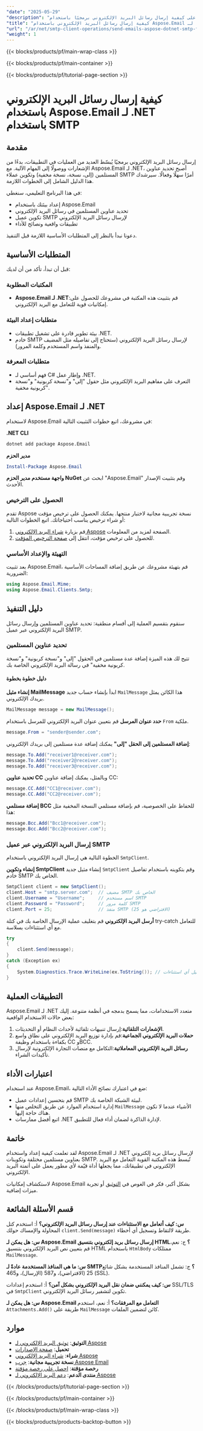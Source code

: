 ```yaml
---
"date": "2025-05-29"
"description": "تعرّف على كيفية إرسال رسائل البريد الإلكتروني برمجيًا باستخدام Aspose.Email لـ .NET. يتناول هذا الدليل إعداد بيئتك، وتكوين عملاء SMTP، والمزيد."
"title": "كيفية إرسال رسائل البريد الإلكتروني باستخدام Aspose.Email لـ .NET باستخدام SMTP - دليل شامل"
"url": "/ar/net/smtp-client-operations/send-emails-aspose-dotnet-smtp-features/"
"weight": 1
---
```


{{< blocks/products/pf/main-wrap-class >}}

{{< blocks/products/pf/main-container >}}

{{< blocks/products/pf/tutorial-page-section >}}
# كيفية إرسال رسائل البريد الإلكتروني باستخدام Aspose.Email لـ .NET باستخدام SMTP

## مقدمة

إرسال رسائل البريد الإلكتروني برمجيًا يُبسّط العديد من العمليات في التطبيقات، بدءًا من الإشعارات ووصولًا إلى المهام الآلية. مع Aspose.Email لـ .NET، أصبح تحديد عناوين المستلمين (إلى، نسخة، نسخة مخفية) وتكوين عملاء SMTP أمرًا سهلًا وفعالًا. سيرشدك هذا الدليل الشامل إلى الخطوات اللازمة.

في هذا البرنامج التعليمي، سنغطي:
- إعداد بيئتك باستخدام Aspose.Email
- تحديد عناوين المستلمين في رسائل البريد الإلكتروني
- تكوين عميل SMTP لإرسال رسائل البريد الإلكتروني
- تطبيقات واقعية ونصائح للأداء

دعونا نبدأ بالنظر إلى المتطلبات الأساسية اللازمة قبل التنفيذ.

## المتطلبات الأساسية

قبل أن تبدأ، تأكد من أن لديك:

### المكتبات المطلوبة
- **Aspose.Email لـ .NET**:قم بتثبيت هذه المكتبة في مشروعك للحصول على إمكانيات قوية للتعامل مع البريد الإلكتروني.

### متطلبات إعداد البيئة
- بيئة تطوير قادرة على تشغيل تطبيقات .NET.
- خادم SMTP لإرسال رسائل البريد الإلكتروني (ستحتاج إلى تفاصيله مثل المضيف والمنفذ واسم المستخدم وكلمة المرور).

### متطلبات المعرفة
- فهم أساسي لـ C# وإطار عمل .NET.
- التعرف على مفاهيم البريد الإلكتروني مثل حقول "إلى" و"نسخة كربونية" و"نسخة كربونية مخفية".

## إعداد Aspose.Email لـ .NET

لاستخدام Aspose.Email في مشروعك، اتبع خطوات التثبيت التالية:

**.NET CLI**
```bash
dotnet add package Aspose.Email
```

**مدير الحزم**
```powershell
Install-Package Aspose.Email
```

**واجهة مستخدم مدير الحزم NuGet**
ابحث عن "Aspose.Email" وقم بتثبيت الإصدار الأحدث.

### الحصول على الترخيص

تقدم Aspose نسخة تجريبية مجانية لاختبار منتجها. يمكنك الحصول على ترخيص مؤقت أو شراء ترخيص يناسب احتياجاتك. اتبع الخطوات التالية:
1. قم بزيارة [شراء البريد الإلكتروني Aspose](https://purchase.aspose.com/buy) الصفحة لمزيد من المعلومات.
2. للحصول على ترخيص مؤقت، انتقل إلى [صفحة الترخيص المؤقت](https://purchase.aspose.com/temporary-license/).

### التهيئة والإعداد الأساسي

بعد تثبيت Aspose.Email، قم بتهيئة مشروعك عن طريق إضافة المساحات الأساسية الضرورية:
```csharp
using Aspose.Email.Mime;
using Aspose.Email.Clients.Smtp;
```

## دليل التنفيذ

سنقوم بتقسيم العملية إلى أقسام منطقية: تحديد عناوين المستلمين وإرسال رسائل البريد الإلكتروني عبر عميل SMTP.

### تحديد عناوين المستلمين

تتيح لك هذه الميزة إضافة عدة مستلمين في الحقول "إلى" و"نسخة كربونية" و"نسخة كربونية مخفية" في رسالة البريد الإلكتروني الخاصة بك.

#### دليل خطوة بخطوة

**إنشاء مثيل MailMessage**
ابدأ بإنشاء حساب جديد `MailMessage` هذا الكائن يمثل بريدك الإلكتروني.
```csharp
MailMessage message = new MailMessage();
```

**حدد عنوان المرسل**
قم بتعيين عنوان البريد الإلكتروني للمرسل باستخدام `From` ملكية.
```csharp
message.From = "sender@sender.com";
```

**إضافة المستلمين إلى الحقل "إلى"**
يمكنك إضافة عدة مستلمين إلى بريدك الإلكتروني:
```csharp
message.To.Add("receiver1@receiver.com");
message.To.Add("receiver2@receiver.com");
message.To.Add("receiver3@receiver.com");
```

**تحديد عناوين CC**
وبالمثل، يمكنك إضافة عناوين CC:
```csharp
message.CC.Add("CC1@receiver.com");
message.CC.Add("CC2@receiver.com");
```

**إضافة مستلمي BCC**
للحفاظ على الخصوصية، قم بإضافة مستلمي النسخة المخفية مثل هذا:
```csharp
message.Bcc.Add("Bcc1@receiver.com");
message.Bcc.Add("Bcc2@receiver.com");
```

### إرسال البريد الإلكتروني عبر عميل SMTP

الخطوة التالية هي إرسال البريد الإلكتروني باستخدام `SmtpClient`.

**إنشاء وتكوين SmtpClient**
إنشاء مثيل جديد `SmtpClient` وقم بتكوينه باستخدام تفاصيل خادم SMTP الخاص بك.
```csharp
SmtpClient client = new SmtpClient();
client.Host = "smtp.server.com";  // مضيف SMTP الخاص بك
client.Username = "Username";     // اسم مستخدم SMTP
client.Password = "Password";     // كلمة مرور SMTP
client.Port = 25;                 // منفذ SMTP (الافتراضي هو 25)
```

**أرسل البريد الإلكتروني**
قم بتغليف عملية الإرسال الخاصة بك في كتلة try-catch للتعامل مع أي استثناءات بسلاسة.
```csharp
try
{
    client.Send(message);
}
catch (Exception ex)
{
    System.Diagnostics.Trace.WriteLine(ex.ToString()); // تسجيل أي استثناءات
}
```

## التطبيقات العملية

Aspose.Email لـ .NET متعدد الاستخدامات، مما يسمح بدمجه في أنظمة متنوعة. إليك بعض حالات الاستخدام الواقعية:
1. **الإشعارات التلقائية**:إرسال تنبيهات تلقائية لأحداث النظام أو التحديثات.
2. **حملات البريد الإلكتروني الجماعية**:قم بإدارة توزيع البريد الإلكتروني على نطاق واسع بكفاءة باستخدام وظيفة CC وBCC.
3. **رسائل البريد الإلكتروني المعاملاتية**:التكامل مع منصات التجارة الإلكترونية لإرسال تأكيدات الشراء.

## اعتبارات الأداء

عند استخدام Aspose.Email، ضع في اعتبارك نصائح الأداء التالية:
- قم بتحسين إعدادات عميل SMTP لبيئة الشبكة الخاصة بك.
- إدارة استخدام الموارد عن طريق التخلص منها `MailMessage` الأشياء عندما لا تكون هناك حاجة إليها.
- اتبع أفضل ممارسات .NET لإدارة الذاكرة لضمان أداء فعال للتطبيق.

## خاتمة

لقد تعلمت كيفية إعداد واستخدام Aspose.Email لـ .NET لإرسال رسائل بريد إلكتروني بعناوين مستلمين مختلفة وتكوينات SMTP. تُبسط هذه المكتبة القوية التعامل مع البريد الإلكتروني في تطبيقاتك، مما يجعلها أداة قيّمة لأي مطور يعمل على أتمتة البريد الإلكتروني.

لاستكشاف إمكانيات Aspose.Email بشكل أكبر، فكر في الغوص في [التوثيق](https://reference.aspose.com/email/net/) أو تجربة ميزات إضافية.

## قسم الأسئلة الشائعة

**س: كيف أتعامل مع الاستثناءات عند إرسال رسائل البريد الإلكتروني؟**
أ: استخدم كتل المحاولة والإمساك حولك `client.Send(message)` طريقة لالتقاط وتسجيل أي أخطاء.

**س: هل يمكن لـ Aspose.Email إرسال رسائل بريد إلكتروني بتنسيق HTML؟**
ج: نعم، قم بتعيين نص البريد الإلكتروني بتنسيق HTML باستخدام `HtmlBody` ممتلكات `MailMessage`.

**س: ما هي المنافذ المستخدمة عادةً لـ SMTP؟**
ج: تشمل المنافذ المستخدمة بشكل شائع 25 (الافتراضي)، و587 (الإرسال)، و465 (SSL).

**س: كيف يمكنني ضمان نقل البريد الإلكتروني بشكل آمن؟**
أ: استخدم إعدادات SSL/TLS في `SmtpClient` تكوين لتشفير رسائل البريد الإلكتروني.

**س: هل يمكن لـ Aspose.Email التعامل مع المرفقات؟**
أ: نعم، استخدم `Attachments.Add()` طريقة على `MailMessage` كائن لتضمين الملفات.

## موارد
- **التوثيق**: [توثيق البريد الإلكتروني لـ Aspose](https://reference.aspose.com/email/net/)
- **تحميل**: [صفحة الإصدارات](https://releases.aspose.com/email/net/)
- **شراء**: [شراء البريد الإلكتروني Aspose](https://purchase.aspose.com/buy)
- **نسخة تجريبية مجانية**: [جرب Aspose Email](https://releases.aspose.com/email/net/)
- **رخصة مؤقتة**: [احصل على رخصة مؤقتة](https://purchase.aspose.com/temporary-license/)
- **منتدى الدعم**: [دعم البريد الإلكتروني لـ Aspose](https://forum.aspose.com/c/email/10)

{{< /blocks/products/pf/tutorial-page-section >}}

{{< /blocks/products/pf/main-container >}}

{{< /blocks/products/pf/main-wrap-class >}}

{{< blocks/products/products-backtop-button >}}